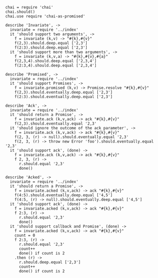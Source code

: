     chai = require 'chai'
    chai.should()
    chai.use require 'chai-as-promised'

    describe 'Invariate', ->
      invariate = require '../index'
      it 'should support two arguments', ->
        f = invariate (k,v) -> "#{k},#{v}"
        f(2,3).should.deep.equal ['2,3']
        f(2:3).should.deep.equal ['2,3']
      it 'should support more than two arguments', ->
        f = invariate (k,v,a) -> "#{k},#{v},#{a}"
        f(2,3,4).should.deep.equal ['2,3,4']
        f(2:3,4).should.deep.equal ['2,3,4']

    describe 'Promised', ->
      invariate = require '../index'
      it 'should support Promises', ->
        f = invariate.promised (k,v) -> Promise.resolve "#{k},#{v}"
        f(2,3).should.eventually.deep.equal ['2,3']
        f(2:3).should.eventually.deep.equal ['2,3']

    describe 'Ack', ->
      invariate = require '../index'
      it 'should return a Promise', ->
        f = invariate.ack (k,v,ack) -> ack "#{k},#{v}"
        f(2,3).should.eventually.equal '2,3'
      it 'should ignore the outcome of the ack parameter', ->
        f = invariate.ack (k,v,ack) -> ack "#{k},#{v}"
        f(2, 3, (r) -> null).should.eventually.equal '2,3'
        f(2, 3, (r) -> throw new Error 'foo').should.eventually.equal '2,3'
      it 'should support ack', (done) ->
        f = invariate.ack (k,v,ack) -> ack "#{k},#{v}"
        f 2, 3, (r) ->
          r.should.equal '2,3'
          done()

    describe 'Acked', ->
      invariate = require '../index'
      it 'should return a Promise', ->
        f = invariate.acked (k,v,ack) -> ack "#{k},#{v}"
        f(4:5).should.eventually.deep.equal ['4,5']
        f(4:5, (r) -> null).should.eventually.deep.equal ['4,5']
      it 'should support ack', (done) ->
        f = invariate.acked (k,v,ack) -> ack "#{k},#{v}"
        f 2:3, (r) ->
          r.should.equal '2,3'
          done()
      it 'should support callback and Promise', (done) ->
        f = invariate.acked (k,v,ack) -> ack "#{k},#{v}"
        count = 0
        f 2:3, (r) ->
          r.should.equal '2,3'
          count++
          done() if count is 2
        .then (r) ->
          r.should.deep.equal ['2,3']
          count++
          done() if count is 2
